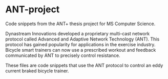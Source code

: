 # ANT-project
Code snippets from the ANT+ thesis project for MS Computer Science.

Dynastream Innovations developed a proprietary multi-cast network protocol called Advanced and Adaptive Network Technology (ANT).  This protocol has gained popularity for applications in the exercise industry.  Bicycle smart trainers can now use a prescribed workout and feedback communicated by ANT to precisely control resistance.

These files are code snippets that use the ANT protocol to control an eddy current braked bicycle trainer.
